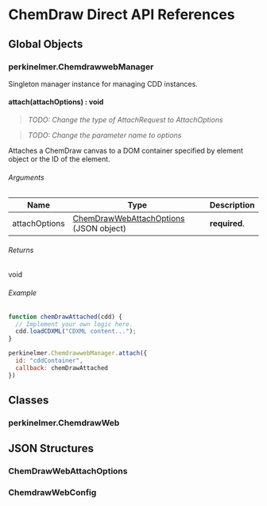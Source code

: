 # ChemDraw Direct API References

## Global Objects
### perkinelmer.ChemdrawwebManager
Singleton manager instance for managing CDD instances.

#### attach(attachOptions) : void
> _TODO: Change the type of AttachRequest to AttachOptions_

> _TODO: Change the parameter name to options_

Attaches a ChemDraw canvas to a DOM container specified by element object or the ID of the element.

###### Arguments
Name|Type|Description
----|----|----
attachOptions| [ChemDrawWebAttachOptions](#chemdrawwebattachoptions) (JSON object)|__required__.

###### Returns
void

###### Example
```javascript
function chemDrawAttached(cdd) {
  // Implement your own logic here.
  cdd.loadCDXML("CDXML content...");
}

perkinelmer.ChemdrawwebManager.attach({
  id: "cddContainer",
  callback: chemDrawAttached
})
```

## Classes
### perkinelmer.ChemdrawWeb

## JSON Structures
### ChemDrawWebAttachOptions
### ChemdrawWebConfig
